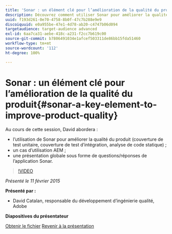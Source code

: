```yaml
---
title: 'Sonar : un élément clé pour l’amélioration de la qualité du produit'
description: Découvrez comment utiliser Sonar pour améliorer la qualité du produit, y compris la couverture de test unitaire, la couverture de test d’intégration et l’analyse de code statique. Découvrez également un cas d’utilisation AEM et obtenez une présentation globale sous forme de questions/réponses de l’application Sonar.
uuid: f193d261-0e70-4758-8b0f-47c7b288e9e9
discoiquuid: e0a955be-47e1-4d78-ab20-c4747b06d094
targetaudience: target-audience advanced
exl-id: 6aa7ca31-aebe-418c-a231-f2cc7b619c00
source-git-commit: b7806491034e1afcef503311de86bb15fda51460
workflow-type: tm+mt
source-wordcount: '112'
ht-degree: 100%

---
```


# Sonar : un élément clé pour l’amélioration de la qualité du produit{#sonar-a-key-element-to-improve-product-quality}

Au cours de cette session, David abordera :

* l’utilisation de Sonar pour améliorer la qualité du produit (couverture de test unitaire, couverture de test d’intégration, analyse de code statique) ;
* un cas d’utilisation AEM ;
* une présentation globale sous forme de questions/réponses de l’application Sonar.

>[!VIDEO](https://video.tv.adobe.com/v/19379/?quality=9)

*Présenté le 11 février 2015*

**Présenté par :**

* David Catalan, responsable du développement d’ingénierie qualité, Adobe

**Diapositives du présentateur**

[Obtenir le fichier](assets/cq-gems-on-aem-sonarqube-2015-02.pdf)
[Revenir à la présentation](https://helpx.adobe.com/fr/experience-manager/kt/eseminars/gems/aem-index.html)
